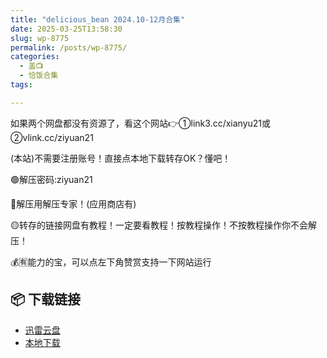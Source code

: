 ```yaml
---
title: "delicious_bean 2024.10-12月合集"
date: 2025-03-25T13:58:30
slug: wp-8775
permalink: /posts/wp-8775/
categories:
  - 盖📺
  - 恰饭合集
tags:

---
```


如果两个网盘都没有资源了，看这个网站👉①link3.cc/xianyu21或②vlink.cc/ziyuan21

(本站)不需要注册账号！直接点本地下载转存OK？懂吧！

🟢解压密码:ziyuan21

🔵解压用解压专家！(应用商店有)

🟡转存的链接网盘有教程！一定要看教程！按教程操作！不按教程操作你不会解压！

💰🈶能力的宝，可以点左下角赞赏支持一下网站运行

## 📦 下载链接
- [迅雷云盘](https://blziyuan21.com/pay-download/8775?key=d3f1e21c95&down_id=0)
- [本地下载](https://blziyuan21.com/pay-download/8775?key=d3f1e21c95&down_id=1)

